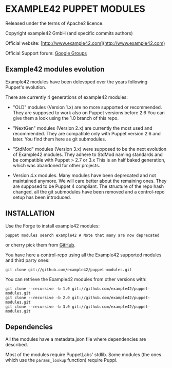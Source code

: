 # EXAMPLE42 PUPPET MODULES

Released under the terms of Apache2 licence.

Copyright example42 GmbH (and specific commits authors)

Official website: [http://www.example42.com](http://www.example42.com)

Official Support forum: [Google Groups](https://groups.google.com/forum/#!forum/example42-puppet-modules)


## Example42 modules evolution

Example42 modules have been delevoped over the years following Puppet's evolution.

There are currently 4 generations of example42 modules:

* "OLD" modules (Version 1.x) are no more supported or recommended.
  They are supposed to work also on Puppet versions before 2.6
  You can give them a look using the 1.0 branch of this repo.

* "NextGen" modules (Version 2.x) are currently the most used and recommended.
  They are compatible only with Puppet version 2.6 and later.
  You find them here as git submodules.

* "StdMod" modules (Version 3.x) were supposed to be the next evolution of Example42 modules.
  They adhere to StdMod naming standards and be compatible with Puppet > 2.7 or 3.x
  This is an half baked generation, which was abandoned for other projects.

* Version 4.x modules. Many modules have been deprecated and not maintained anymore.
  We will care better about the remaining ones. They are supposed to be Puppet 4 compliant.
  The structure of the repo hash changed, all the git submodules have been removed and a
  control-repo setup has been introduced.

## INSTALLATION

Use the Forge to install example42 modules:

    puppet modules search example42 # Note that many are now deprecated

or cherry pick them from [GitHub](https://github.com/example42).

You have here a control-repo using all the Example42 supported modules and third party ones:

    git clone git://github.com/example42/puppet-modules.git

You can retrieve the Example42 modules from other versions with:

    git clone --recursive -b 1.0 git://github.com/example42/puppet-modules.git
    git clone --recursive -b 2.0 git://github.com/example42/puppet-modules.git
    git clone --recursive -b 3.0 git://github.com/example42/puppet-modules.git


## Dependencies

All the modules have a metadata.json file where dependencies are described.

Most of the modules require PuppetLabs' stdlib.
Some modules (the ones which use the ```params_lookup``` function) require Puppi.


